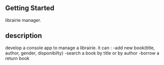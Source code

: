 ## Getting Started

librairie manager.
## description
develop a console app to manage a librairie. it can :
-add new book(title, author, gender, disponibilty)
-search a book by title or by author
-borrow a return book